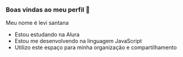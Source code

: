 ### Boas vindas ao meu perfil 💙

Meu nome é levi santana

- Estou estudando na Alura
- Estou me desenvolvendo na linguagem JavaScript
- Utilizo este espaço para minha organização e compartilhamento
